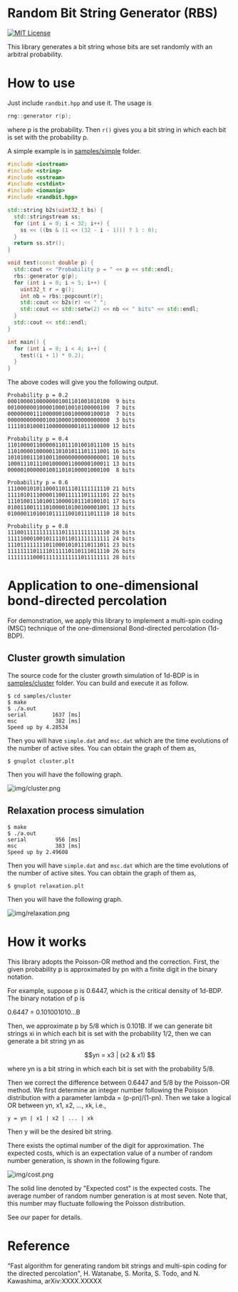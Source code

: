 Random Bit String Generator (RBS)
===

[![MIT License](http://img.shields.io/badge/license-MIT-blue.svg?style=flat)](LICENSE)

This library generates a bit string whose bits are set randomly with an arbitral probability.

# How to use

Just include `randbit.hpp` and use it. The usage is

```cpp
rng::generator r(p);
```

where p is the probability. Then `r()` gives you a bit string in which each bit is set with the probability p.

A simple example is in [samples/simple](samples/simple) folder.

```cpp
#include <iostream>
#include <string>
#include <sstream>
#include <cstdint>
#include <iomanip>
#include <randbit.hpp>

std::string b2s(uint32_t bs) {
  std::stringstream ss;
  for (int i = 0; i < 32; i++) {
    ss << ((bs & (1 << (32 - i - 1))) ? 1 : 0);
  }
  return ss.str();
}

void test(const double p) {
  std::cout << "Probability p = " << p << std::endl;
  rbs::generator g(p);
  for (int i = 0; i < 5; i++) {
    uint32_t r = g();
    int nb = rbs::popcount(r);
    std::cout << b2s(r) << " ";
    std::cout << std::setw(2) << nb << " bits" << std::endl;
  }
  std::cout << std::endl;
}

int main() {
  for (int i = 0; i < 4; i++) {
    test((i + 1) * 0.2);
  }
}
```

The above codes will give you the following output.

```
Probability p = 0.2
00010000100000001001101001010100  9 bits
00100000010000100010010100000100  7 bits
00000000111000000100100000100010  7 bits
00000000000010010000100000000000  3 bits
11110101000110000000001011100000 12 bits

Probability p = 0.4
11010000110000011011101001011100 15 bits
11010000100000110101011101111001 16 bits
10101001110100110000000000000001 10 bits
10001110111001000001100000100011 13 bits
00000100000010011010100001000100  8 bits

Probability p = 0.6
11100010101100011011101111111110 21 bits
11110101110000110011111101111101 22 bits
11101001110100110000101110100101 17 bits
01001100111101000010100100001001 13 bits
01000011010010111110010111011110 18 bits

Probability p = 0.8
11100111111111111011111111111110 28 bits
11111000100101111011011111111111 24 bits
11101111111101100010101110111011 23 bits
11111111011110111110110111011110 26 bits
11111111000111111111111011111111 28 bits
```

# Application to one-dimensional bond-directed percolation

For demonstration, we apply this library to implement a multi-spin coding (MSC) technique of the one-dimensional Bond-directed percolation (1d-BDP).

## Cluster growth simulation

The source code for the cluster growth simulation of 1d-BDP is in [samples/cluster](samples/cluster) folder.
You can build and execute it as follow.

```
$ cd samples/cluster
$ make
$ ./a.out
serial        1637 [ms]
msc            382 [ms]
Speed up by 4.28534
```

Then you will have `simple.dat` and `msc.dat` which are the time evolutions of the number of active sites. You can obtain the graph of them as,

```
$ gnuplot cluster.plt
```

Then you will have the following graph.

![img/cluster.png](img/cluster.png)

## Relaxation process simulation

```
$ make
$ ./a.out
serial         956 [ms]
msc            383 [ms]
Speed up by 2.49608
```

Then you will have `simple.dat` and `msc.dat` which are the time evolutions of the number of active sites. You can obtain the graph of them as,

```
$ gnuplot relaxation.plt
```

Then you will have the following graph.

![img/relaxation.png](img/relaxation.png)

# How it works

This library adopts the Poisson-OR method and the correction. First, the given probability p is approximated by pn with a finite digit in the binary notation.

For example, suppose p is 0.6447, which is the critical density of 1d-BDP. The binary notation of p is

   0.6447 = 0.101001010...B

Then, we approximate p by 5/8 which is 0.101B. If we can generate bit strings xi in which each bit is set with the probability 1/2, then we can generate a bit string yn as

```math
yn = x3 | (x2 & x1)  
```

where yn is a bit string in which each bit is set with the probability 5/8.

Then we correct the difference between 0.6447 and 5/8 by the Poisson-OR method.
We first determine an integer number following the Poisson distribution with a parameter lambda = (p-pn)/(1-pn).
Then we take a logical OR between yn, x1, x2, ..., xk, i.e.,

```
y = yn | x1 | x2 | ... | xk
```

Then y will be the desired bit string. 

There exists the optimal number of the digit for approximation. The expected costs, which is an expectation value of a number of random number generation, is shown in the following figure.

![img/cost.png](img/cost.png)

The solid line denoted by "Expected cost" is the expected costs. The average number of random number generation is at most seven. Note that, this number may fluctuate following the Poisson distribution.

See our paper for details.

# Reference

"Fast algorithm for generating random bit strings and multi-spin coding for the directed percolation", H. Watanabe, S. Morita, S. Todo, and N. Kawashima, arXiv:XXXX.XXXXX